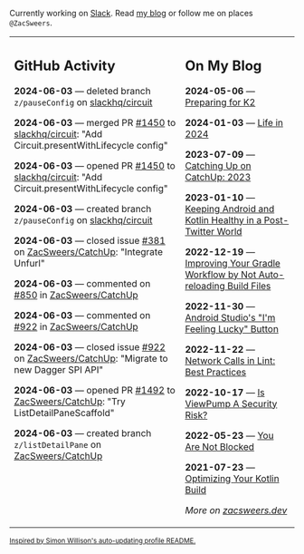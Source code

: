 Currently working on [Slack](https://slack.com/). Read [my blog](https://zacsweers.dev/) or follow me on places `@ZacSweers`.

<table><tr><td valign="top" width="60%">

## GitHub Activity
<!-- githubActivity starts -->
**2024-06-03** — deleted branch `z/pauseConfig` on [slackhq/circuit](https://github.com/slackhq/circuit)

**2024-06-03** — merged PR [#1450](https://github.com/slackhq/circuit/pull/1450) to [slackhq/circuit](https://github.com/slackhq/circuit): "Add Circuit.presentWithLifecycle config"

**2024-06-03** — opened PR [#1450](https://github.com/slackhq/circuit/pull/1450) to [slackhq/circuit](https://github.com/slackhq/circuit): "Add Circuit.presentWithLifecycle config"

**2024-06-03** — created branch `z/pauseConfig` on [slackhq/circuit](https://github.com/slackhq/circuit)

**2024-06-03** — closed issue [#381](https://github.com/ZacSweers/CatchUp/issues/381) on [ZacSweers/CatchUp](https://github.com/ZacSweers/CatchUp): "Integrate Unfurl"

**2024-06-03** — commented on [#850](https://github.com/ZacSweers/CatchUp/issues/850#issuecomment-2144276042) in [ZacSweers/CatchUp](https://github.com/ZacSweers/CatchUp)

**2024-06-03** — commented on [#922](https://github.com/ZacSweers/CatchUp/issues/922#issuecomment-2144275194) in [ZacSweers/CatchUp](https://github.com/ZacSweers/CatchUp)

**2024-06-03** — closed issue [#922](https://github.com/ZacSweers/CatchUp/issues/922) on [ZacSweers/CatchUp](https://github.com/ZacSweers/CatchUp): "Migrate to new Dagger SPI API"

**2024-06-03** — opened PR [#1492](https://github.com/ZacSweers/CatchUp/pull/1492) to [ZacSweers/CatchUp](https://github.com/ZacSweers/CatchUp): "Try ListDetailPaneScaffold"

**2024-06-03** — created branch `z/listDetailPane` on [ZacSweers/CatchUp](https://github.com/ZacSweers/CatchUp)
<!-- githubActivity ends -->
</td><td valign="top" width="40%">

## On My Blog
<!-- blog starts -->
**2024-05-06** — [Preparing for K2](https://www.zacsweers.dev/preparing-for-k2/)

**2024-01-03** — [Life in 2024](https://www.zacsweers.dev/life-in-2024/)

**2023-07-09** — [Catching Up on CatchUp: 2023](https://www.zacsweers.dev/catching-up-on-catchup-2023/)

**2023-01-10** — [Keeping Android and Kotlin Healthy in a Post-Twitter World](https://www.zacsweers.dev/keeping-android-healthy/)

**2022-12-19** — [Improving Your Gradle Workflow by Not Auto-reloading Build Files](https://www.zacsweers.dev/improving-your-workflow-by-not-auto-reloading-build-files/)

**2022-11-30** — [Android Studio's "I'm Feeling Lucky" Button](https://www.zacsweers.dev/android-studios-im-feeling-lucky-button/)

**2022-11-22** — [Network Calls in Lint: Best Practices](https://www.zacsweers.dev/network-calls-in-lint-best-practices/)

**2022-10-17** — [Is ViewPump A Security Risk?](https://www.zacsweers.dev/is-viewpump-a-security-risk/)

**2022-05-23** — [You Are Not Blocked](https://www.zacsweers.dev/you-are-not-blocked/)

**2021-07-23** — [Optimizing Your Kotlin Build](https://www.zacsweers.dev/optimizing-your-kotlin-build/)
<!-- blog ends -->
_More on [zacsweers.dev](https://zacsweers.dev/)_
</td></tr></table>

<sub><a href="https://simonwillison.net/2020/Jul/10/self-updating-profile-readme/">Inspired by Simon Willison's auto-updating profile README.</a></sub>